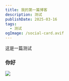 ```yaml
---
title: 我的第一篇博客
description: 测试
publishDate: 2025-03-16
tags:
  - 测试
ogImage: /social-card.avif
---
```

这是一篇测试

### 你好

![](/assets/images/demo.jpg)
